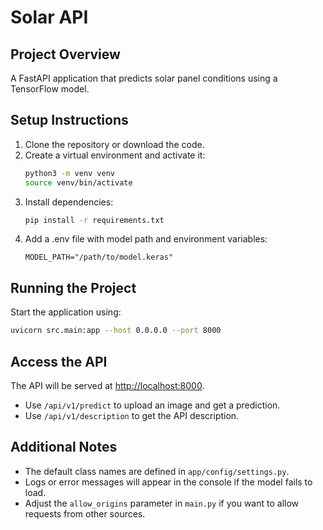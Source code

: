 # Solar API

## Project Overview
A FastAPI application that predicts solar panel conditions using a TensorFlow model.

## Setup Instructions
1. Clone the repository or download the code.
2. Create a virtual environment and activate it:
    ```bash
    python3 -m venv venv
    source venv/bin/activate
    ```
3. Install dependencies:
    ```bash
    pip install -r requirements.txt
    ```
4. Add a .env file with model path and environment variables:
    ```env
    MODEL_PATH="/path/to/model.keras"
    ```

## Running the Project
Start the application using:
```bash
uvicorn src.main:app --host 0.0.0.0 --port 8000
```
## Access the API
The API will be served at [http://localhost:8000](http://localhost:8000).

- Use `/api/v1/predict` to upload an image and get a prediction.
- Use `/api/v1/description` to get the API description.

## Additional Notes
- The default class names are defined in `app/config/settings.py`.
- Logs or error messages will appear in the console if the model fails to load.
- Adjust the `allow_origins` parameter in `main.py` if you want to allow requests from other sources.

